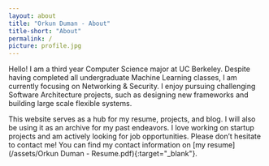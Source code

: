 ```yaml
---
layout: about
title: "Orkun Duman - About"
title-short: "About"
permalink: /
picture: profile.jpg
---
```


Hello! I am a third year Computer Science major at UC Berkeley. Despite having completed all undergraduate Machine Learning classes, I am currently focusing on Networking & Security. I enjoy pursuing challenging Software Architecture projects, such as designing new frameworks and building large scale flexible systems.

This website serves as a hub for my resume, projects, and blog. I will also be using it as an archive for my past endeavors. I love working on startup projects and am actively looking for job opportunities. Please don’t hesitate to contact me! You can find my contact information on [my resume](/assets/Orkun Duman - Resume.pdf){:target="_blank"}.